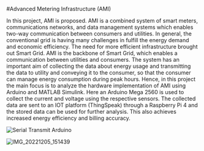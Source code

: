 #Advanced Metering Infrastructure (AMI)

In this project, AMI is proposed. AMI is a combined system of smart meters, communications networks, and data management systems which enables two-way communication between consumers and utilities. In general, the conventional grid is having many challenges in fulfill the energy demand and economic efficiency. The need for more efficient infrastructure brought out Smart Grid. AMI is the backbone of Smart Grid, which enables a communication between utilities and consumers. The system has an important aim of collecting the data about energy usage and transmitting the data to utility and conveying it to the consumer, so that the consumer can manage energy consumption during peak hours. Hence, in this project the main focus is to analyze the hardware implementation of AMI using Arduino and MATLAB Simulink. Here an Arduino Mega 2560 is used to collect the current and voltage using the respective sensors. The collected data are sent to an IOT platform (ThingSpeak) through a Raspberry Pi 4 and the stored data can be used for further analysis. This also achieves increased energy efficiency and billing accuracy.

![Serial Transmit Arduino](https://github.com/user-attachments/assets/8b161df3-7754-4a4e-87db-053a5f6b63ba)

![IMG_20221205_151439](https://github.com/user-attachments/assets/780fcf9e-ef2a-4dfe-bf97-7bddf789b96c)

